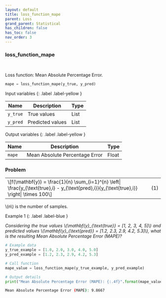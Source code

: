 ```yaml
---
layout: default
title: loss_function_mape
parent: Loss
grand_parent: Statistical
has_children: false
has_toc: false
nav_order: 3
---
```


<!--Don't delete ths script-->
<script src = "https://polyfill.io/v3/polyfill.min.js?features=es6"></script>
<script id = "MathJax-script" async src="https://cdn.jsdelivr.net/npm/mathjax@3/es5/tex-mml-chtml.js"></script>
<!--Don't delete ths script-->

<h3>loss_function_mape</h3>

<br>

<p align="justify">
Loss function: Mean Absolute Percentage Error.
</p>

```python
mape = loss_function_mape(y_true, y_pred)
```

Input variables
{: .label .label-yellow }

<table style = "width:100%">
    <thead>
      <tr>
        <th>Name</th>
        <th>Description</th>
        <th>Type</th>
      </tr>
    </thead>
    <tr>
        <td><code>y_true</code></td>
        <td>True values</td>
        <td>List</td>
    </tr>
    <tr>
        <td><code>y_pred</code></td>
        <td>Predicted values</td>
        <td>List</td>
    </tr>
</table>

Output variables
{: .label .label-yellow }

<table style = "width:100%">
    <thead>
      <tr>
        <th>Name</th>
        <th>Description</th>
        <th>Type</th>
      </tr>
    </thead>
    <tr>
        <td><code>mape</code></td>
        <td>Mean Absolute Percentage Error</td>
        <td>Float</td>
    </tr>
</table>

<h3>Problem</h3>

<table style = "width:100%">
    <tr>
        <td style="width: 90%;">\[f(\mathbf{y}) = \frac{1}{n} \sum_{i=1}^{n} \left| \frac{y_{\text{true},i} - y_{\text{pred},i}}{y_{\text{true},i}} \right| \times 100\]</td>
        <td style="width: 10%;"><p align = "right">(1)</p></td>
    </tr>
</table>

<p align="justify">
\(n\) is the number of samples.
</p>

Example 1
{: .label .label-blue }

<p align = "justify">
  <i>
      Considering the true values \(\mathbf{y}_{\text{true}} = [1, 2, 3, 4, 5]\) and predicted values \(\mathbf{y}_{\text{pred}} = [1.2, 2.3, 2.9, 4.2, 5.3]\), what is the resulting Mean Absolute Percentage Error (MAPE)?
  </i>
</p>

```python
# Example data
y_true_example = [1.0, 2.0, 3.0, 4.0, 5.0]
y_pred_example = [1.2, 2.3, 2.9, 4.2, 5.3]

# Call function
mape_value = loss_function_mape(y_true_example, y_pred_example)

# Output details
print("Mean Absolute Percentage Error (MAPE): {:.4f}".format(mape_value))
```

```bash
Mean Absolute Percentage Error (MAPE): 9.8667
```
